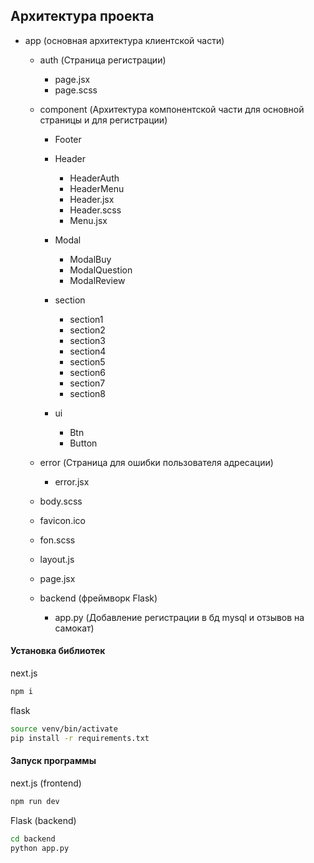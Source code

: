 <h2>Архитектура проекта</h2>


  - app (основная архитектура клиентской части)

    - auth (Страница регистрации)

      - page.jsx
      - page.scss

    - component (Архитектура компонентской части для основной страницы и для регистрации)

      - Footer
      - Header

        - HeaderAuth
        - HeaderMenu
        - Header.jsx
        - Header.scss
        - Menu.jsx

      - Modal

        - ModalBuy
        - ModalQuestion
        - ModalReview

      - section

        - section1
        - section2
        - section3
        - section4
        - section5
        - section6
        - section7
        - section8

      - ui
        - Btn
        - Button

    - error (Страница для ошибки пользователя адресации)

      - error.jsx

    - body.scss
    - favicon.ico
    - fon.scss
    - layout.js
    - page.jsx

    - backend (фреймворк Flask)
      - app.py (Добавление регистрации в бд mysql и отзывов на самокат)


<h4>Установка библиотек</h4>

<span>next.js</span>

```bash
npm i
```

<span>flask</span>

```bash
source venv/bin/activate
pip install -r requirements.txt
```

<h4>Запуск программы</h4>

<span>next.js (frontend)</span>

```bash
npm run dev
```

<span>Flask (backend)</span>

```bash
cd backend
python app.py
```
